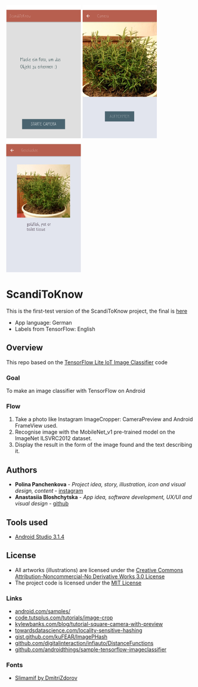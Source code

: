 <div>
  <img src="https://raw.githubusercontent.com/bloshchytska/ScandiToKnow/master/1.png" width="200"/>
  <img src="https://raw.githubusercontent.com/bloshchytska/ScandiToKnow/master/2.png" width="200"/>
  <img src="https://raw.githubusercontent.com/bloshchytska/ScandiToKnow/master/3.png" width="200"/>
</div>

# ScandiToKnow
This is the first-test version of the ScandiToKnow project, the final is <a href="https://github.com/bloshchytska/ScandiToKnow-TFLite-TensorFlow">here</a>
* App language: German
* Labels from TensorFlow: English


## Overview

This repo based on the <a href="https://github.com/androidthings/sample-tensorflow-imageclassifier">TensorFlow Lite IoT Image Classifier</a> code

### Goal
To make an image classifier with TensorFlow on Android

### Flow

1. Take a photo like Instagram ImageCropper: CameraPreview and Android FrameView used.
2. Recognise image with the MobileNet_v1 pre-trained model on the ImageNet ILSVRC2012 dataset.
3. Display the result in the form of the image found and the text describing it.

## Authors

* **Polina Panchenkova** - *Project idea, story, illustration, icon and visual design, content* - [instagram](https://www.instagram.com/polina_panchenkova/)
* **Anastasiia Bloshchytska** - *App idea, software development, UX/UI and visual design* - [github](https://github.com/bloshchytska)

## Tools used

* [Android Studio 3.1.4](https://developer.android.com/)

## License

* All artworks (illustrations) are licensed under the [Creative Commons Attribution-Noncommercial-No Derivative Works 3.0 License](https://creativecommons.org/licenses/by-nc-nd/3.0/)
* The project code is licensed under the [MIT License](https://opensource.org/licenses/MIT)

### Links

* [android.com/samples/](https://developer.android.com/samples/)
* [code.tutsplus.com/tutorials/image-crop](https://code.tutsplus.com/tutorials/capture-and-crop-an-image-with-the-device-camera--mobile-11458)
* [kylewbanks.com/blog/tutorial-square-camera-with-preview](https://kylewbanks.com/blog/tutorial-square-camera-with-preview-on-android)
* [towardsdatascience.com/locality-sensitive-hashing](https://towardsdatascience.com/fast-near-duplicate-image-search-using-locality-sensitive-hashing-d4c16058efcb)
* [gist.github.com/kuFEAR/ImagePHash](https://gist.github.com/kuFEAR/6e20342198d4040e0bb5)
* [github.com/digitalinteraction/infiauto/DistanceFunctions](https://github.com/digitalinteraction/infiauto/blob/master/src/main/java/com/infiauto/DistanceFunctions.java)
* [github.com/androidthings/sample-tensorflow-imageclassifier](https://github.com/androidthings/sample-tensorflow-imageclassifier)

### Fonts
* [Slimamif by DmitriZdorov](https://www.fonts-online.ru/font/Slimamif)
